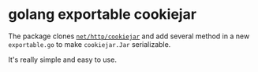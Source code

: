# golang exportable cookiejar

The package clones [`net/http/cookiejar`](https://github.com/golang/go/tree/3d5703babe9c5344252db3fb8e96f20cd036535a/src/net/http/cookiejar)
and add several method in a new `exportable.go` to make `cookiejar.Jar` serializable.

It's really simple and easy to use.
